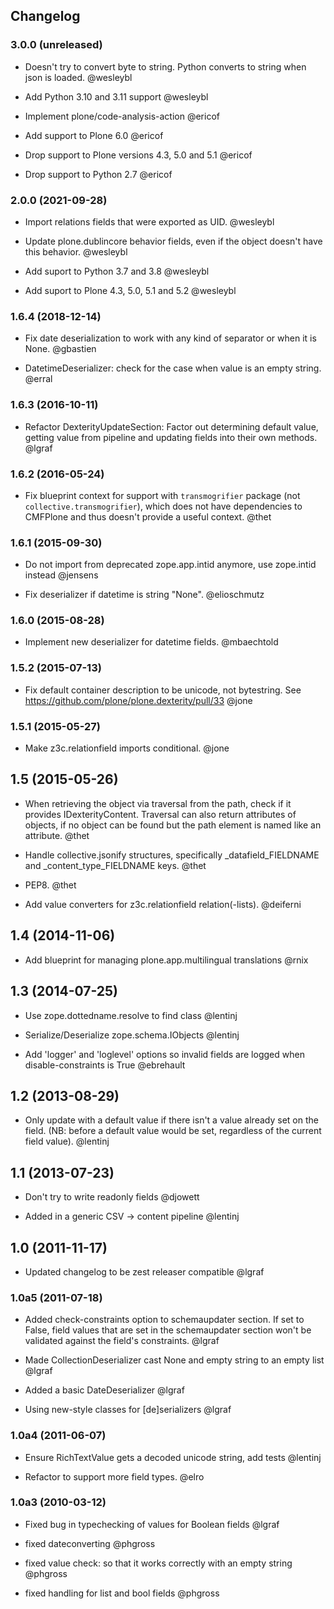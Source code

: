 ## Changelog

### 3.0.0 (unreleased)

- Doesn't try to convert byte to string. Python converts to string when json is loaded. @wesleybl

- Add Python 3.10 and 3.11 support @wesleybl

- Implement plone/code-analysis-action @ericof

- Add support to Plone 6.0 @ericof

- Drop support to Plone versions 4.3, 5.0 and 5.1 @ericof

- Drop support to Python 2.7 @ericof


### 2.0.0 (2021-09-28)

- Import relations fields that were exported as UID. @wesleybl

- Update plone.dublincore behavior fields, even if the object doesn't have this behavior. @wesleybl

- Add suport to Python 3.7 and 3.8 @wesleybl

- Add suport to Plone 4.3, 5.0, 5.1 and 5.2 @wesleybl


### 1.6.4 (2018-12-14)

- Fix date deserialization to work with any kind of separator or when it is None. @gbastien

- DatetimeDeserializer: check for the case when value is an empty string. @erral

### 1.6.3 (2016-10-11)

- Refactor DexterityUpdateSection: Factor out determining default value, getting value from pipeline and updating fields into their own methods. @lgraf


### 1.6.2 (2016-05-24)

- Fix blueprint context for support with ``transmogrifier`` package (not ``collective.transmogrifier``), which does not have dependencies to CMFPlone and thus doesn't provide a useful context. @thet


### 1.6.1 (2015-09-30)

- Do not import from deprecated zope.app.intid anymore, use zope.intid instead @jensens

- Fix deserializer if datetime is string "None". @elioschmutz


### 1.6.0 (2015-08-28)

- Implement new deserializer for datetime fields. @mbaechtold


### 1.5.2 (2015-07-13)

- Fix default container description to be unicode, not bytestring. See https://github.com/plone/plone.dexterity/pull/33 @jone


### 1.5.1 (2015-05-27)

- Make z3c.relationfield imports conditional. @jone


1.5 (2015-05-26)
----------------

- When retrieving the object via traversal from the path, check if it provides
  IDexterityContent. Traversal can also return attributes of objects, if no
  object can be found but the path element is named like an attribute. @thet

- Handle collective.jsonify structures, specifically _datafield_FIELDNAME and _content_type_FIELDNAME keys. @thet

- PEP8. @thet

- Add value converters for z3c.relationfield relation(-lists). @deiferni


1.4 (2014-11-06)
----------------

- Add blueprint for managing plone.app.multilingual translations @rnix


1.3 (2014-07-25)
----------------

- Use zope.dottedname.resolve to find class @lentinj

- Serialize/Deserialize zope.schema.IObjects @lentinj

- Add 'logger' and 'loglevel' options so invalid fields are logged when disable-constraints is True @ebrehault


1.2 (2013-08-29)
----------------

- Only update with a default value if there isn't a value already set
  on the field. (NB: before a default value would be set, regardless
  of the current field value). @lentinj


1.1 (2013-07-23)
----------------

- Don't try to write readonly fields @djowett

- Added in a generic CSV -> content pipeline @lentinj


1.0 (2011-11-17)
----------------

- Updated changelog to be zest releaser compatible @lgraf


### 1.0a5 (2011-07-18)

- Added check-constraints option to schemaupdater section.
  If set to False, field values that are set in the schemaupdater section won't
  be validated against the field's constraints. @lgraf

- Made CollectionDeserializer cast None and empty string to an empty list @lgraf

- Added a basic DateDeserializer @lgraf

- Using new-style classes for [de]serializers @lgraf


### 1.0a4 (2011-06-07)

- Ensure RichTextValue gets a decoded unicode string, add tests @lentinj

- Refactor to support more field types. @elro


### 1.0a3 (2010-03-12)

- Fixed bug in typechecking of values for Boolean fields @lgraf

- fixed dateconverting @phgross

- fixed value check: so that it works correctly with an empty string @phgross

- fixed handling for list and bool fields @phgross
